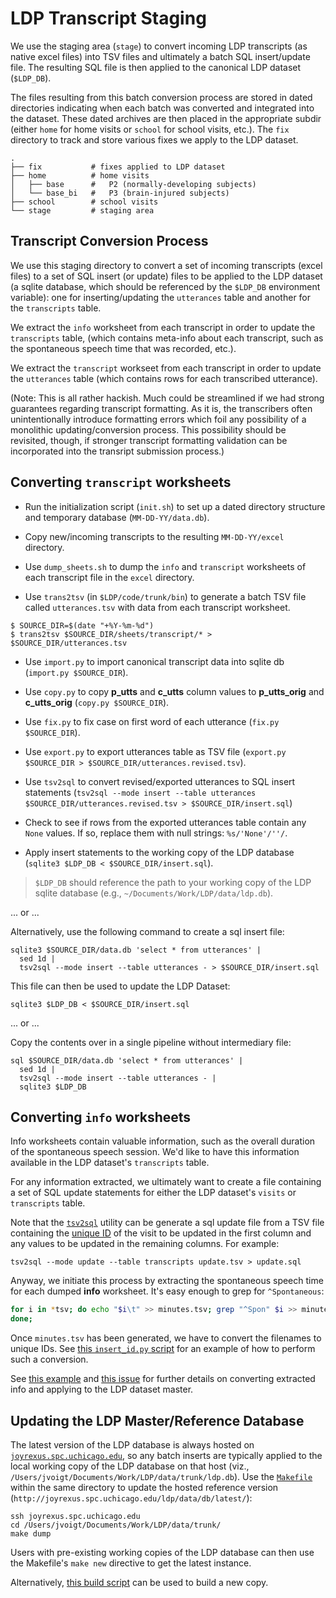 # LDP Transcript Staging

We use the staging area (`stage`) to convert incoming LDP transcripts (as native excel files) into TSV files and ultimately a batch SQL insert/update file.  The resulting SQL file is then applied to the canonical LDP dataset (`$LDP_DB`).

The files resulting from this batch conversion process are stored in dated directories indicating when each batch was converted and integrated into the dataset.  These dated archives are then placed in the appropriate subdir (either `home` for home visits or `school` for school visits, etc.).  The `fix` directory to track and store various fixes we apply to the LDP dataset.

    .
    ├── fix           # fixes applied to LDP dataset
    ├── home          # home visits
    │   ├── base      #   P2 (normally-developing subjects)
    │   └── base_bi   #   P3 (brain-injured subjects)
    ├── school        # school visits
    └── stage         # staging area


## Transcript Conversion Process

We use this staging directory to convert a set of incoming transcripts (excel files) to a set of SQL insert (or update) files to be applied to the LDP dataset (a sqlite database, which should be referenced by the `$LDP_DB` environment variable): one for inserting/updating the `utterances` table and another for the `transcripts` table.

We extract the `info` worksheet from each transcript in order to update the `transcripts` table, (which contains meta-info about each transcript, such as the spontaneous speech time that was recorded, etc.).

We extract the `transcript` workseet from each transcript in order to update the `utterances` table (which contains rows for each transcribed utterance).

(Note: This is all rather hackish. Much could be streamlined if we had strong guarantees regarding transcript formatting.  As it is, the transcribers often unintentionally introduce formatting errors which foil any possibility of a monolithic updating/conversion process.  This possibility should be revisited, though, if stronger transcript formatting validation can be incorporated into the transript submission process.)


## Converting `transcript` worksheets

* Run the initialization script (`init.sh`) to set up a dated directory 
  structure and temporary database (`MM-DD-YY/data.db`).

* Copy new/incoming transcripts to the resulting `MM-DD-YY/excel` directory.

* Use `dump_sheets.sh` to dump the `info` and `transcript` worksheets of
  each transcript file in the `excel` directory.
   
* Use `trans2tsv` (in `$LDP/code/trunk/bin`) to generate a batch TSV file called `utterances.tsv` with data from each transcript worksheet.

```
$ SOURCE_DIR=$(date "+%Y-%m-%d")  
$ trans2tsv $SOURCE_DIR/sheets/transcript/* > $SOURCE_DIR/utterances.tsv
```

* Use `import.py` to import canonical transcript data into sqlite db
  (`import.py $SOURCE_DIR`).

* Use `copy.py` to copy **p_utts** and **c_utts** column values to 
  **p_utts_orig** and **c_utts_orig** (`copy.py $SOURCE_DIR`).

* Use `fix.py` to fix case on first word of each utterance (`fix.py $SOURCE_DIR`).

* Use `export.py` to export utterances table as TSV file (`export.py $SOURCE_DIR > $SOURCE_DIR/utterances.revised.tsv`).

* Use `tsv2sql` to convert revised/exported utterances to SQL insert statements
  (`tsv2sql --mode insert --table utterances $SOURCE_DIR/utterances.revised.tsv > $SOURCE_DIR/insert.sql`)

* Check to see if rows from the exported utterances table contain any `None` values.  If so, replace them with null strings: `%s/'None'/''/`.

* Apply insert statements to the working copy of the LDP database (`sqlite3 $LDP_DB < $SOURCE_DIR/insert.sql`).

> `$LDP_DB` should reference the path to your working copy of the LDP 
> sqlite database (e.g., `~/Documents/Work/LDP/data/ldp.db`).

... or ...

Alternatively, use the following command to create a sql insert file:

    sqlite3 $SOURCE_DIR/data.db 'select * from utterances' | 
      sed 1d | 
      tsv2sql --mode insert --table utterances - > $SOURCE_DIR/insert.sql

This file can then be used to update the LDP Dataset:

    sqlite3 $LDP_DB < $SOURCE_DIR/insert.sql 

... or ...

Copy the contents over in a single pipeline without intermediary file:

    sql $SOURCE_DIR/data.db 'select * from utterances' | 
      sed 1d | 
      tsv2sql --mode insert --table utterances - | 
      sqlite3 $LDP_DB


## Converting `info` worksheets

Info worksheets contain valuable information, such as the overall duration of the
spontaneous speech session.  We'd like to have this information available in
the LDP dataset's `transcripts` table.

For any information extracted, we ultimately want to create a file containing a set of SQL update statements for either the LDP dataset's `visits` or `transcripts` table.  

Note that the [`tsv2sql`](https://github.com/joyrexus/ldp/blob/master/code/bin/tsv2sql) utility can be generate a sql update file from a TSV file containing the [unique ID](https://github.com/joyrexus/ldp/blob/master/code/bin/uid) of the visit to be updated in the first column and any values to be updated in the remaining columns.  For example:

    tsv2sql --mode update --table transcripts update.tsv > update.sql

Anyway, we initiate this process by extracting the spontaneous speech time for each dumped **info** worksheet. It's easy enough to grep for `^Spontaneous`:

```bash
for i in *tsv; do echo "$i\t" >> minutes.tsv; grep "^Spon" $i >> minutes.tsv;
done;
```

Once `minutes.tsv` has been generated, we have to convert the filenames to
unique IDs.  See [this `insert_id.py` script](https://github.com/rcc-uchicago/ldp/blob/master/requests/ece/2014-11-10/update/insert_id.py) for an example of how to perform such a conversion.

See [this example](https://github.com/rcc-uchicago/ldp/tree/master/requests/ece/2014-11-10/update) and [this issue](https://github.com/rcc-uchicago/ldp/tree/master/requests/kristi/2015-01-07/apply-updates) for further details on converting extracted info and applying to the LDP dataset master.


## Updating the LDP Master/Reference Database

The latest version of the LDP database is always hosted on [`joyrexus.spc.uchicago.edu`](http://joyrexus.spc.uchicago.edu/ldp/data/db/latest/), so any batch inserts are typically applied to the local working copy of the LDP database on that host (viz., `/Users/jvoigt/Documents/Work/LDP/data/trunk/ldp.db`).  Use the [`Makefile`](https://github.com/joyrexus/ldp/blob/master/data/Makefile#L38-L41) within the same directory to update the hosted reference version (`http://joyrexus.spc.uchicago.edu/ldp/data/db/latest/`):

    ssh joyrexus.spc.uchicago.edu
    cd /Users/jvoigt/Documents/Work/LDP/data/trunk/
    make dump
    
Users with pre-existing working copies of the LDP database can then use the
Makefile's `make new` directive to get the latest instance.

Alternatively, [this build script](https://github.com/joyrexus/ldp/blob/master/data/build.sh) can be used to build a new copy.
